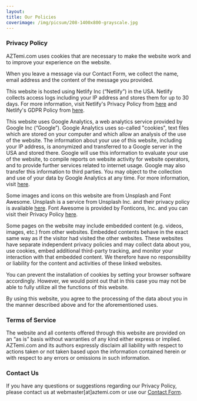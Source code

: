 ```yaml
---
layout:
title: Our Policies
coverimage: /img/picsum/208-1400x800-grayscale.jpg
---
```


### Privacy Policy

AZTemi.com uses cookies that are necessary to make the website work and to improve your experience on the website.

When you leave a message via our Contact Form, we collect the name, email address and the content of the message you provided.

This website is hosted using Netlify Inc (“Netlify”) in the USA. Netlify collects access logs including your IP address and stores them for up to 30 days. For more information, visit Netlify's Privacy Policy from [here](https://www.netlify.com/privacy/) and Netlify's GDPR Policy from [here](https://www.netlify.com/gdpr/).

This website uses Google Analytics, a web analytics service provided by Google Inc (“Google”). Google Analytics uses so-called "cookies", text files which are stored on your computer and which allow an analysis of the use of the website. The information about your use of this website, including your IP address, is anonymized and transferred to a Google server in the USA and stored there. Google will use this information to evaluate your use of the website, to compile reports on website activity for website operators, and to provide further services related to internet usage. Google may also transfer this information to third parties. You may object to the collection and use of your data by Google Analytics at any time. For more information, visit [here](http://tools.google.com/dlpage/gaoptout?hl=en).

Some images and icons on this website are from Unsplash and Font Awesome. Unsplash is a service from Unsplash Inc. and their privacy policy is available [here](https://unsplash.com/privacy). Font Awesome is provided by Fonticons, Inc. and you can visit their Privacy Policy [here](https://fontawesome.com/privacy).

Some pages on the website may include embedded content (e.g. videos, images, etc.) from other websites. Embedded contents behave in the exact same way as if the visitor had visited the other websites. These websites have separate independent privacy policies and may collect data about you, use cookies, embed additional third-party tracking, and monitor your interaction with that embedded content. We therefore have no responsibility or liability for the content and activities of these linked websites.

You can prevent the installation of cookies by setting your browser software accordingly. However, we would point out that in this case you may not be able to fully utilize all the functions of this website.

By using this website, you agree to the processing of the data about you in the manner described above and for the aforementioned uses.

### Terms of Service

The website and all contents offered through this website are provided on an “as is” basis without warranties of any kind either express or implied. AZTemi.com and its authors expressly disclaim all liability with respect to actions taken or not taken based upon the information contained herein or with respect to any errors or omissions in such information.

### Contact Us

If you have any questions or suggestions regarding our Privacy Policy, please contact us at webmaster[at]aztemi.com or use our [Contact Form](/pages/contact/).
